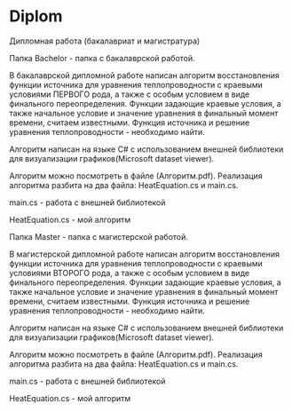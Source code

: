 # Diplom
Дипломная работа (бакалавриат и магистратура)

Папка Bachelor - папка с бакалаврской работой.

В бакалаврской дипломной работе написан алгоритм восстановления функции источника для уравнения
теплопроводности с краевыми условиями ПЕРВОГО рода, а также с особым условием в виде финального переопределения.
Функции задающие краевые условия, а также начальное условие и значение уравнения в финальный момент времени, считаем известными.
Функция источника и решение уравнения теплопроводности - необходимо найти.

Алгоритм написан на языке C# с использованием внешней библиотеки для визуализации графиков(Microsoft dataset viewer).

Алгоритм можно посмотреть в файле (Алгоритм.pdf).
Реализация алгоритма разбита на два файла: HeatEquation.cs и main.cs. 

main.cs - работа с внешней библиотекой

HeatEquation.cs - мой алгоритм

Папка Master - папка с магистерской работой.

В магистерской дипломной работе написан алгоритм восстановления функции источника для уравнения
теплопроводности с краевыми условиями ВТОРОГО рода, а также с особым условием в виде финального переопределения.
Функции задающие краевые условия, а также начальное условие и значение уравнения в финальный момент времени, считаем известными.
Функция источника и решение уравнения теплопроводности - необходимо найти.

Алгоритм написан на языке C# с использованием внешней библиотеки для визуализации графиков(Microsoft dataset viewer).

Алгоритм можно посмотреть в файле (Алгоритм.pdf).
Реализация алгоритма разбита на два файла: HeatEquation.cs и main.cs. 

main.cs - работа с внешней библиотекой

HeatEquation.cs - мой алгоритм
